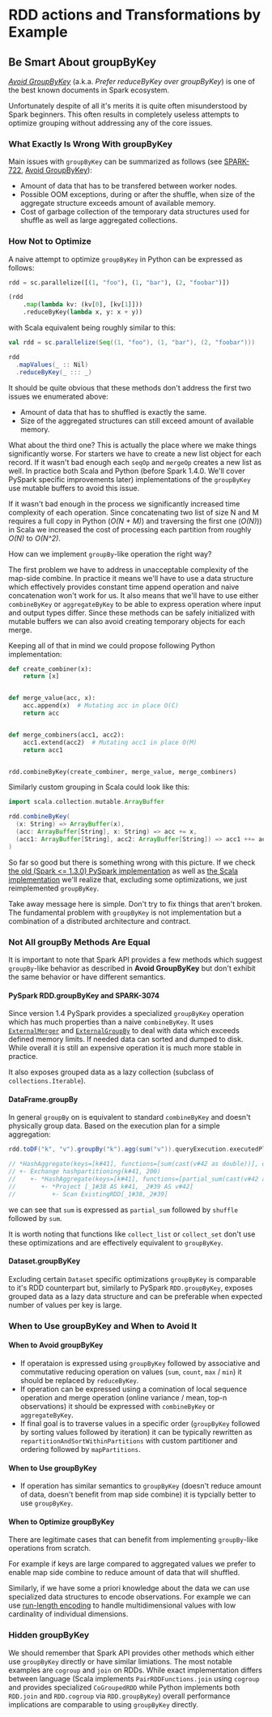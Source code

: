 # RDD actions and Transformations by Example

## Be Smart About groupByKey

[_Avoid GroupByKey_](https://databricks.gitbooks.io/databricks-spark-knowledge-base/content/best_practices/prefer_reducebykey_over_groupbykey.html) (a.k.a. _Prefer reduceByKey over groupByKey_) is one of the best known documents in Spark ecosystem.

Unfortunately despite of all it's merits it is quite often misunderstood by Spark beginners. This often results in completely useless attempts to optimize grouping without addressing any of the core issues.


### What Exactly Is Wrong With groupByKey

Main issues with `groupByKey` can be summarized as follows (see [SPARK-722](https://issues.apache.org/jira/browse/SPARK-772), [Avoid GroupByKey](https://databricks.gitbooks.io/databricks-spark-knowledge-base/content/best_practices/prefer_reducebykey_over_groupbykey.html)):

- Amount of data that has to be transfered between worker nodes.
- Possible OOM exceptions, during or after the shuffle, when size of the aggregate structure exceeds amount of available memory.
- Cost of garbage collection of the temporary data structures used for shuffle as well as large aggregated collections.

### How Not to Optimize

A naive attempt to optimize `groupByKey` in Python can be expressed as follows:


```python
rdd = sc.parallelize([(1, "foo"), (1, "bar"), (2, "foobar")])

(rdd
    .map(lambda kv: (kv[0], [kv[1]]))
    .reduceByKey(lambda x, y: x + y))
```

with Scala equivalent being roughly similar to this:


```scala
val rdd = sc.parallelize(Seq((1, "foo"), (1, "bar"), (2, "foobar")))

rdd
  .mapValues(_ :: Nil)
  .reduceByKey(_ ::: _)
```

It should be quite obvious that these methods don't address the first two issues we enumerated above:

- Amount of data that has to shuffled is exactly the same.
- Size of the aggregated structures can still exceed amount of available memory.

What about the third one? This is actually the place where we make things significantly worse. For starters we have to create a new list object for each record. If it wasn't bad enough each `seqOp` and `mergeOp` creates a new list as well. In practice both Scala and Python (before Spark 1.4.0. We'll cover PySpark specific improvements later) implementations of the `groupByKey` use mutable buffers to avoid this issue.

If it wasn't bad enough in the process we significantly increased time complexity of each operation. Since concatenating two list of size N and M requires a full copy in Python (_O(N + M)_) and traversing the first one (_O(N)_)) in Scala we increased the cost of processing each partition from roughly _O(N)_ to _O(N^2)_.

How can we implement `groupBy`-like operation the right way?

The first problem we have to address in unacceptable complexity of the map-side combine. In practice it means we'll have to use a data structure which effectively provides constant time append operation and naive concatenation won't work for us. It also means that we'll have to use either `combineByKey` or `aggregateByKey` to be able to express operation where input and output types differ. Since these methods can be safely initialized with mutable buffers we can also avoid creating temporary objects for each merge.

Keeping all of that in mind we could propose following Python implementation:


```python
def create_combiner(x):
    return [x]


def merge_value(acc, x):
    acc.append(x)  # Mutating acc in place O(C)
    return acc


def merge_combiners(acc1, acc2):
    acc1.extend(acc2)  # Mutating acc1 in place O(M)
    return acc1


rdd.combineByKey(create_combiner, merge_value, merge_combiners)

```

Similarly custom grouping in Scala could look like this:


```scala
import scala.collection.mutable.ArrayBuffer

rdd.combineByKey(
  (x: String) => ArrayBuffer(x),
  (acc: ArrayBuffer[String], x: String) => acc += x,
  (acc1: ArrayBuffer[String], acc2: ArrayBuffer[String]) => acc1 ++= acc2
)
```

So far so good but there is something wrong with this picture. If we check [the old (Spark <= 1.3.0) PySpark implementation](https://github.com/apache/spark/blob/v1.3.0/python/pyspark/rdd.py#L1754-L1781) as well as [the Scala implementation](https://github.com/apache/spark/blob/v2.0.0/core/src/main/scala/org/apache/spark/rdd/PairRDDFunctions.scala#L500-L510) we'll realize that, excluding some optimizations, we just reimplemented `groupByKey`.

Take away message here is simple. Don't try to fix things that aren't broken. The fundamental problem with `groupByKey` is not implementation but a combination of a distributed architecture and contract.

### Not All groupBy Methods Are Equal

It is important to note that Spark API provides a few methods which suggest `groupBy`-like behavior as described in __Avoid GroupByKey__ but don't exhibit the same behavior or have different semantics.

#### PySpark RDD.groupByKey and SPARK-3074

Since version 1.4 PySpark provides a specialized `groupByKey` operation which has much properties than a naive `combineByKey`. It uses [`ExternalMerger`](https://github.com/apache/spark/blob/branch-2.0/python/pyspark/shuffle.py#L140) and [`ExternalGroupBy`](https://github.com/apache/spark/blob/branch-2.0/python/pyspark/shuffle.py#L660) to deal with data which exceeds defined memory limits. If needed data can sorted and dumped to disk. While overall it is still an expensive operation it is much more stable in practice.

It also exposes grouped data as a lazy collection (subclass of `collections.Iterable`).

#### DataFrame.groupBy

In general `groupBy` on is equivalent to standard `combineByKey` and doesn't physically group data. Based on the execution plan for a simple aggregation:


```scala
rdd.toDF("k", "v").groupBy("k").agg(sum("v")).queryExecution.executedPlan

// *HashAggregate(keys=[k#41], functions=[sum(cast(v#42 as double))], output=[k#41, sum(v)#50])
// +- Exchange hashpartitioning(k#41, 200)
//    +- *HashAggregate(keys=[k#41], functions=[partial_sum(cast(v#42 as double))], output=[k#41, sum#55])
//       +- *Project [_1#38 AS k#41, _2#39 AS v#42]
//          +- Scan ExistingRDD[_1#38,_2#39]
```

we can see that `sum` is expressed as `partial_sum` followed by `shuffle` followed by `sum`.

It is worth noting that functions like `collect_list` or `collect_set` don't use these optimizations and are effectively equivalent to `groupByKey`.


#### Dataset.groupByKey

Excluding certain `Dataset` specific optimizations `groupByKey` is comparable to it's RDD counterpart but, similarly to PySpark `RDD.groupByKey`, exposes grouped data as a lazy data structure and can be preferable when expected number of values per key is large.

### When to Use groupByKey and When to Avoid It

#### When to Avoid groupByKey

- If operataion is expressed using `groupByKey` followed by associative and commutative reducing operation on values (`sum`, `count`, `max` / `min`) it should be replaced by `reduceByKey`.
- If operation can be expressed using a comination of local sequence operation and merge operation (online variance / mean, top-n observations) it should be expressed with `combineByKey` or `aggregateByKey`.
- If final goal is to traverse values in a specific order (`groupByKey` followed by sorting values followed by iteration) it can be typically rewritten as `repartitionAndSortWithinPartitions` with custom partitioner and ordering followed by `mapPartitions`.

#### When to Use groupByKey

- If operation has similar semantics to `groupByKey` (doesn't reduce amount of data, doesn't benefit from map side combine) it is typcially better to use `groupByKey`.

#### When to Optimize groupByKey

There are legitimate cases that can benefit from implementing `groupBy`-like operations from scratch.

For example if keys are large compared to aggregated values we prefer to enable map side combine to reduce amount of data that will shuffled.

Similarly, if we have some a priori knowledge about the data we can use specialized data structures to encode observations. For example we can use [run-length encoding](https://en.wikipedia.org/wiki/Run-length_encoding) to handle multidimensional values with low cardinality of individual dimensions.

### Hidden groupByKey

We should remember that Spark API provides other methods which either use `groupByKey` directly or have similar limiations. The most notable examples are `cogroup` and `join` on RDDs. While exact implementation differs between language (Scala implements `PairRDDFunctions.join` using `cogroup` and provides specialized `CoGroupedRDD` while Python implements both `RDD.join` and `RDD.cogroup` via `RDD.groupByKey`) overall performance implications are comparable to using `groupByKey` directly.
